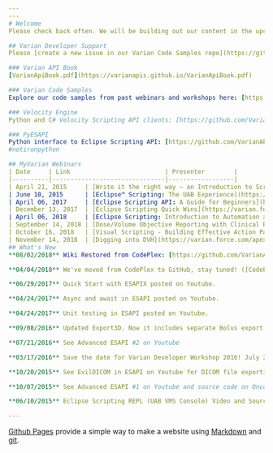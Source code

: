 ```yaml
---
---
# Welcome
Please check back often. We will be building out our content in the upcoming months. We are also building out content on [our Wiki](https://github.com/VarianAPIs/Varian-Code-Samples/wiki).

## Varian Developer Support
Please [create a new issue in our Varian Code Samples repo](https://github.com/VarianAPIs/Varian-Code-Samples/issues/new) or e-mail eclipsedeveloper@varian.com. Stay tuned for our new "live chat" gitter community.

### Varian API Book
[VarianApiBook.pdf](https://varianapis.github.io/VarianApiBook.pdf)

### Varian Code Samples
Explore our code samples from past webinars and workshops here: [https://github.com/VarianAPIs/Varian-Code-Samples](https://github.com/VarianAPIs/Varian-Code-Samples)

### Velocity Engine
Python and C# Velocity Scripting API clients: [https://github.com/VarianAPIs/VelocityEngine](https://github.com/VarianAPIs/VelocityEngine)

### PyESAPI
Python interface to Eclipse Scripting API: [https://github.com/VarianAPIs/PyESAPI](https://github.com/VarianAPIs/PyESAPI)
#notironpython

## MyVarian Webinars
| Date     | Link                          | Presenter        |
|----------|-------------------------------|------------------|
| April 21, 2015     | [Write it the right way – an Introduction to Scripting](https://varian.force.com/apex/CpWebSummary?id=a0OE000000XlRbQMAV)                          | Wayne Keranen <br>Varian Medical Systems               |
| June 10, 2015      | [Eclipse™ Scripting: The UAB Experience](https://varian.force.com/apex/CpWebSummary?id=a0O4400000t07HKEAY)                                         | Rex Cardan, PhD <br>University of Alabama - Birmingham |
| April 06, 2017     | [Eclipse Scripting API: A Guide for Beginners](https://varian.force.com/apex/CpWebSummary?id=a0O4400000rkenrEAA)                                   | Lane Hayes, PhD <br>Cone Health (Greensboro, NC)       |
| December 13, 2017  | [Eclipse Scripting Quick Wins](https://varian.force.com/apex/CpWebSummary?id=a0O4400000t07HKEAY)                                                   | Matt Schmidt <br>Varian Medical Systems                |
| April 06, 2018     | [Eclipse Scripting: Introduction to Automation and Visual Scripting](https://varian.force.com/apex/CpWebSummary?id=a0O4400000t0dKxEAI)             | Wayne Keranen <br>Varian Medical Systems               |
| September 14, 2018 | [Dose/Volume Objective Reporting with Clinical Protocols, Scripting and More...](https://varian.force.com/apex/CpWebSummary?id=a0O4400000u4m9XEAQ) | Sean Hames <br>Varian Medical Systems                  |
| October 16, 2018   | [Visual Scripting - Building Effective Action Packs](https://varian.force.com/apex/CpWebSummary?id=a0O4400000u4ntiEAA)                             | Matt Schmidt <br>Varian Medical Systems                |
| November 14, 2018  | [Digging into DVH](https://varian.force.com/apex/CpWebSummary?id=a0O4400000u4tRVEAY)                                                               | Rex Cardan, PhD <br>University of Alabama - Birmingham |
## What's New
**08/02/2018** Wiki Restored from CodePlex: [https://github.com/VarianAPIs/Varian-Code-Samples/wiki](https://github.com/VarianAPIs/Varian-Code-Samples/wiki)

**04/04/2018** We've moved from CodePlex to GitHub, stay tuned! ([CodePlex Archive](https://archive.codeplex.com/?p=variandeveloper))

**06/29/2017** Quick Start with ESAPIX posted on Youtube.

**04/24/2017** Async and await in ESAPI posted on Youtube.

**04/24/2017** Unit testing in ESAPI posted on Youtube.

**09/08/2016** Updated Export3D. Now it includes separate Bolus export with vertex normals, for 3D printing. Thank you Nathan Smela! 

**07/21/2016** See Advanced ESAPI #2 on Youtube

**03/17/2016** Save the date for Varian Developer Workshop 2016! July 29th & 30th, Washington, D.C.

**10/20/2015** See EvilDICOM in ESAPI on Youtube for DICOM file exporting.

**10/07/2015** See Advanced ESAPI #1 on Youtube and source code on Oncopeer.com

**06/10/2015** Eclipse Scripting REPL (UAB VMS Console) Video and Source Code Posted

---
```

[Github Pages](https://pages.github.com) provide a simple way to make a
website using
[Markdown](https://daringfireball.net/projects/markdown/) and
[git](https://git-scm.com).
